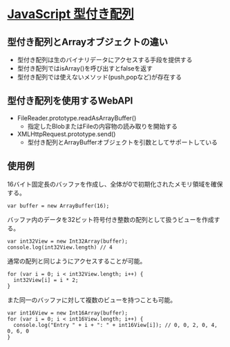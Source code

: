# [JavaScript 型付き配列](https://developer.mozilla.org/ja/docs/Web/JavaScript/Typed_arrays)

## 型付き配列とArrayオブジェクトの違い

- 型付き配列は生のバイナリデータにアクセスする手段を提供する
- 型付き配列ではisArray()を呼び出すとfalseを返す
- 型付き配列では使えないメソッド(push,popなど)が存在する

## 型付き配列を使用するWebAPI

- FileReader.prototype.readAsArrayBuffer()
    - 指定したBlobまたはFileの内容物の読み取りを開始する
- XMLHttpRequest.prototype.send()
    - 型付き配列とArrayBufferオブジェクトを引数としてサポートしている

## 使用例

16バイト固定長のバッファを作成し、全体が0で初期化されたメモリ領域を確保する。

```
var buffer = new ArrayBuffer(16);
```

バッファ内のデータを32ビット符号付き整数の配列として扱うビューを作成する。

```
var int32View = new Int32Array(buffer);
console.log(int32View.length) // 4
```

通常の配列と同じようにアクセスすることが可能。

```
for (var i = 0; i < int32View.length; i++) {
  int32View[i] = i * 2;
}
```

また同一のバッファに対して複数のビューを持つことも可能。

```
var int16View = new Int16Array(buffer);
for (var i = 0; i < int16View.length; i++) {
  console.log("Entry " + i + ": " + int16View[i]); // 0, 0, 2, 0, 4, 0, 6, 0
}
```
